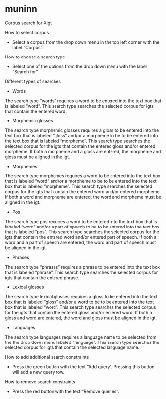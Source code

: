 # muninn
Corpus search for Xigt


How to select corpus

- Select a corpus from the drop down menu in the top left corner with the label “Corpus”.

How to choose a search type

- Select one of the options from the drop down menu with the label “Search for”.

Different types of searches

- Words

The search type “words” requires a word to be entered into the text box that is labeled “word”. This search type searches the selected corpus for igts that contain the entered word.

- Morphemic glosses

The search type morphemic glosses requires a gloss to be entered into the text box that is labeled “gloss” and/or a morpheme to be to be entered into the text box that is labeled “morpheme”. This search type searches the selected corpus for the igts that contain the entered gloss and/or entered morpheme. If both a morpheme and a gloss are entered, the morpheme and gloss must be aligned in the igt.

- Morphemes

The search type morphemes requires a word to be entered into the text box that is labeled “word” and/or a morpheme to be to be entered into the text box that is labeled “morpheme”. This search type searches the selected corpus for the igts that contain the entered word and/or entered morpheme. If both a word and morpheme are entered, the word and morpheme must be aligned in the igt.

- Pos

The search type pos requires a word to be entered into the text box that is labeled “word” and/or a part of speech to be to be entered into the text box that is labeled “pos”. This search type searches the selected corpus for the igts that contain the entered word and/or entered part of speech. If both a word and a part of speech are entered, the word and part of speech must be aligned in the igt.

- Phrases

The search type “phrases” requires a phrase to be entered into the text box that is labeled “phrase”. This search type searches the selected corpus for igts that contain the entered phrase.

- Lexical glosses

The search type lexical glosses requires a gloss to be entered into the text box that is labeled “gloss” and/or a word to be to be entered into the text box that is labeled “word”. This search type searches the selected corpus for the igts that contain the entered gloss and/or entered word. If both a gloss and word are entered, the word and gloss must be aligned in the igt.

- Languages

The search type languages requires a language name to be selected from the the drop down menu labeled “language”. This search type searches the selected corpus for igts that contain the selected language name.

How to add additional search constraints

- Press the green button with the text “Add query”. Pressing this button will add a new query row.

How to remove search constraints

- Press the red button with the text “Remove queries”.
